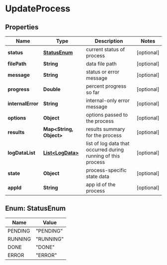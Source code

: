 

# UpdateProcess


## Properties

| Name | Type | Description | Notes |
|------------ | ------------- | ------------- | -------------|
|**status** | [**StatusEnum**](#StatusEnum) | current status of process |  [optional] |
|**filePath** | **String** | data file path |  [optional] |
|**message** | **String** | status or error message |  [optional] |
|**progress** | **Double** | percent progress so far |  [optional] |
|**internalError** | **String** | internal-only error message |  [optional] |
|**options** | **Object** | options passed to the process |  [optional] |
|**results** | **Map&lt;String, Object&gt;** | results summary for the process |  [optional] |
|**logDataList** | [**List&lt;LogData&gt;**](LogData.md) | list of log data that occurred during running of this process |  [optional] |
|**state** | **Object** | process-specific state data |  [optional] |
|**appId** | **String** | app id of the process |  [optional] |



## Enum: StatusEnum

| Name | Value |
|---- | -----|
| PENDING | &quot;PENDING&quot; |
| RUNNING | &quot;RUNNING&quot; |
| DONE | &quot;DONE&quot; |
| ERROR | &quot;ERROR&quot; |



